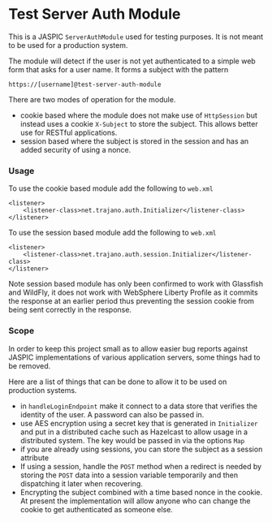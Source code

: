 Test Server Auth Module
=======================

This is a JASPIC `ServerAuthModule` used for testing purposes.  It is not
meant to be used for a production system.

The module will detect if the user is not yet authenticated to a simple web
form that asks for a user name.  It forms a subject with the pattern

    https://[username]@test-server-auth-module

There are two modes of operation for the module.

* cookie based where the module does not make use of `HttpSession` but 
  instead uses a cookie `X-Subject` to store the subject.  This allows
  better use for RESTful applications.
* session based where the subject is stored in the session and has an
  added security of using a nonce.

### Usage

To use the cookie based module add the following to `web.xml` 

	<listener>
		<listener-class>net.trajano.auth.Initializer</listener-class>
	</listener>

To use the session based module add the following to `web.xml` 

	<listener>
		<listener-class>net.trajano.auth.session.Initializer</listener-class>
	</listener>

Note session based module has only been confirmed to work with Glassfish
and WildFly, it does not work with WebSphere Liberty Profile as it commits
the response at an earlier period thus preventing the session cookie from
being sent correctly in the response.

### Scope

In order to keep this project small as to allow easier bug reports against
JASPIC implementations of various application servers, some things had to be
removed.

Here are a list of things that can be done to allow it to be used on
production systems.

* in `handleLoginEndpoint` make it connect to a data store that verifies
  the identity of the user.  A password can also be passed in.
* use AES encryption using a secret key that is generated in `Initializer`
  and put in a distributed cache such as Hazelcast to allow usage in a
  distributed system.  The key would be passed in via the options `Map`
* if you are already using sessions, you can store the subject as a
  session attribute
* If using a session, handle the `POST` method when a redirect is needed
  by storing the `POST` data into a session variable temporarily and then
  dispatching it later when recovering.
* Encrypting the subject combined with a time based nonce in the cookie.
  At present the implementation will allow anyone who can change the cookie
  to get authenticated as someone else.
